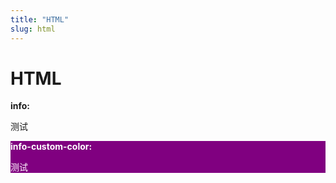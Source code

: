 ```yaml
---
title: "HTML"
slug: html
---
```


# HTML

<div class="alert alert-block info">
  <b>info:</b>
  <p>测试</p>
</div>

<div class="alert alert-block custom-color">
  <b>info-custom-color:</b>
  <p>测试</p>
</div>

<style>
.custom-color {
  background-color: purple;
  color: white;
}
</style>
